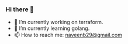 ### Hi there 👋

- 🔭 I’m currently working on terraform.
- 🌱 I’m currently learning golang.
- 📫 How to reach me: naveenb29@gmail.com


<!--
**naveenb29/naveenb29** is a ✨ _special_ ✨ repository because its `README.md` (this file) appears on your GitHub profile.

Here are some ideas to get you started:

- 🔭 I’m currently working on terraform.
- 🌱 I’m currently learning golang.
- 👯 I’m looking to collaborate on ...
- 🤔 I’m looking for help with ...
- 💬 Ask me about ...
- 📫 How to reach me: naveenb29@gmail.com
- 😄 Pronouns: ...
- ⚡ Fun fact: ...
-->
